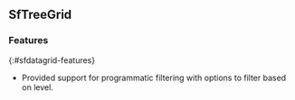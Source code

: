 ## SfTreeGrid 

### Features
{:#sfdatagrid-features}

* Provided support for programmatic filtering with options to filter based on level.
